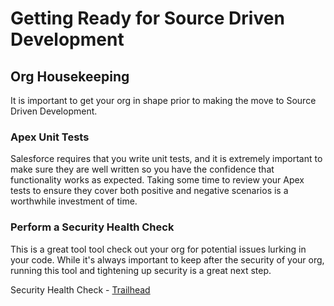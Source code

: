 # Getting Ready for Source Driven Development

## Org Housekeeping

It is important to get your org in shape prior to making the move to Source Driven Development.

### Apex Unit Tests

Salesforce requires that you write unit tests, and it is extremely important to make sure they are well written so you have the confidence that functionality works as expected. Taking some time to review your Apex tests to ensure they cover both positive and negative scenarios is a worthwhile investment of time.

### Perform a Security Health Check

This is a great tool tool check out your org for potential issues lurking in your code. While it's always important to keep after the security of your org, running this tool and tightening up security is a great next step.

 Security Health Check - [Trailhead](https://trailhead.salesforce.com/en/content/learn/modules/security_basics/security_basics_healthcheck) 







